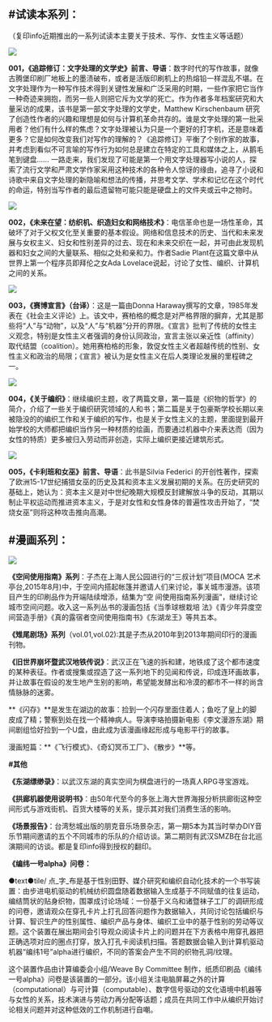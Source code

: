## **#试读本系列：**

 （复印info近期推出的一系列试读本主要关于技术、写作、女性主义等话题） 

  
![](https://raw.githubusercontent.com/fuyininfo/info/master/211018fuyininfo-books/WechatIMG3866.jpeg)

**001，《追踪修订：文字处理的文学史》前言、导语**：数字时代的写作故事，就像古腾堡印刷厂地板上的墨渍破布，或者是活版印刷机上的热熔铅一样混乱不堪。在文字处理作为一种写作技术得到关键性发展和广泛采用的时期，一些作家把它当作一种奇迹来拥抱，而另一些人则把它斥为文学的死亡。作为作者多年档案研究和大量采访的成果，该书是第一部文字处理的文学史，Matthew Kirschenbaum 研究了创造性作者的兴趣和理想是如何与计算机革命共存的。谁是文字处理的第一批采用者？他们有什么样的焦虑？文字处理被认为只是一个更好的打字机，还是意味着更多？它是如何改变我们对写作的理解的？《追踪修订》平衡了个别作家的故事，并考虑到看似不可言喻的写作行为如何总是建立在特定的工具和媒体之上，从鹅毛笔到键盘…… 一路走来，我们发现了可能是第一个用文字处理器写小说的人，探索了流行文学和严肃文学作家采用这种技术的各种令人惊讶的缘由，追寻了小说和诗歌中来自文字处理的新隐喻和想法的传播，并思考文学、学术和记忆在这个时代的命运，特别当写作者的最后遗留物可能只能是硬盘上的文件夹或云中之物时。


![](https://raw.githubusercontent.com/fuyininfo/info/master/211018fuyininfo-books/WechatIMG3867.jpeg)

**002，《未来在望：纺织机、织造妇女和网络技术》**：电信革命也是一场性革命，其破坏了对于父权文化至关重要的基本假设。网络和信息技术的历史、当代和未来发展与女权主义、妇女和性别差异的过去、现在和未来交织在一起，并可由此发现机器和妇女之间的大量联系、相似之处和亲和力。作者Sadie Plant在这篇文章中从世界上第一个程序员即拜伦之女Ada Lovelace说起，讨论了女性、编织、计算机之间的关系。


![](https://raw.githubusercontent.com/fuyininfo/info/master/211018fuyininfo-books/WechatIMG3868.jpeg)

**003，《赛博宣言》（台译）**：这是一篇由Donna Haraway撰写的文章，1985年发表在《社会主义评论》上。该文中，赛柏格的概念是对严格界限的摒弃，尤其是那些将“人”与“动物”，以及“人”与“机器”分开的界限。《宣言》批判了传统的女性主义观念，特别是女性主义者强调的身份认同政治，宣言主张以亲近性（affinity）取代结盟（coalition）。她用赛柏格的形象，敦促女性主义者超越传统的性别、女性主义和政治的局限；《宣言》被认为是女性主义在后人类理论发展的里程碑之一。


![](https://raw.githubusercontent.com/fuyininfo/info/master/211018fuyininfo-books/WechatIMG3869.jpeg)

**004，《关于编织》**：继续编织主题，收了两篇文章，第一篇是《织物的哲学》的简介，介绍了一些关于编织研究领域的人和书；第二篇是关于包豪斯学校长期以来被隐没的的编织工作和关于编织的写作，也是关于女性主义的主题，里面提到最开始学校的大师都把编织当作另一种材质的绘画，而要通过机器中介来表达而（因为女性的特质）更多被归入劳动而非创造，实际上编织更接近建筑形式。


![](https://raw.githubusercontent.com/fuyininfo/info/master/211018fuyininfo-books/WechatIMG3870.jpeg)

**005，《卡利班和女巫》前言、导语**：此书是Silvia Federici 的开创性著作，探索了欧洲15-17世纪捕猎女巫的历史及其和资本主义发展初期的关系。在历史研究的基础上，她认为：资本主义是对中世纪晚期大规模反封建解放斗争的反动，其期以制止平权运动而推进资本主义，于是对女性和女性身体的普遍性攻击开始了，“焚烧女巫”则将这种攻击推向高潮。

## **#漫画系列：**


![](https://raw.githubusercontent.com/fuyininfo/info/master/211018fuyininfo-books/IMG_5158.jpg)

**《空间使用指南》系列**：子杰在上海人民公园进行的“三叔计划”项目(MOCA 艺术亭台,2015年8月)中，于空间内搭起帐篷并邀请人们来讨论，事关城市漫游。该项目产生的印刷品作为开端陆续增添，结集为“空 间使用指南系列漫画”，继续讨论城市空间问题。收入这一系列丛书的漫画包括《当季球根栽培 法》《青少年异度空间营造手册》《真的露宿者空间使用指南书》《东湖龙王》等共五本。

**《雉尾剧场》系列**（vol.01,vol.02):其是子杰从2010年到2013年期间印行的漫画刊物。

**《旧世界崩坏暨武汉地铁传说》**：武汉正在飞速的拆和建，地铁成了这个都市速度的某种表征。作者或搜集或捏造了这一系列地下的见闻和传说，印成连环画故事，并让故事在假设的发生地产生别的影响，希望能发酵出和冷漠的都市不一样的尚含情脉脉的迷雾。

**《闪存》**是发生在湖边的故事：捡到一个闪存里面住着人；鱼吃了皇上的脚皮成了精；警察到处在找一个精神病人。导演李珞拍摄新电影《李文漫游东湖》期间剧组恰好捡到一个U盘，由此成为该漫画缘起形成与电影平行的故事。

漫画短篇：**《飞行模式》、《奇幻冥币工厂》、《散步》**等。

  

 **#其他**

  

**《东湖缥缈录》**：以武汉东湖的真实空间为棋盘进行的一场真人RPG寻宝游戏。

**《拱廊机器使用说明书》**：由50年代至今的多张上海大世界海报分析拱廊街这种空间形式与游戏街机、百货大楼等的关系，提示其对我们消费生活的影响。

**《场景报告》**：台湾愁城出版的朋克音乐场景杂志，第一期5本为其当时举办DIY音乐节期间邀请的五个不同城市的乐队的介绍访谈。第二期则有武汉SMZB在台北巡演期间的访谈。都是复印info得到授权的翻印。

  

**《编纬一号alpha》问卷：**

●text●tile/ 点_字_布是基于性别田野、媒介研究和编织自动化技术的一个书写装置：由步进电机驱动的机械纺织圆盘随着数据输入生成基于不同赋值的往复运动，编结筒状的贴身织物，围罩成讨论场域：一份基于义乌和诸暨袜子工厂的调研形成的问卷，邀请观众在穿孔卡片上打孔回答问题作为数据输入，共同讨论包括编织与计算、智识生产的性别属性、编织产品与身体、编织工业中的基于性别的劳动等议题。这个装置在展出期间会引导观众阅读卡片上的问题并在下方表格中用穿孔器把正确选项对应的圈点打穿，放入打孔卡阅读机扫描。答题数据会输入到计算机驱动机器“编纬1号”alpha进行编织，不同的答案会产生不同的织物孔洞/纹理。

这个装置作品由计算编委会小组/Weave By Committee 制作，纸质印刷品《编纬一号alpha》问卷是该装置的一部分。该小组关注电脑屏幕之外的计算（computational）与可计算（computable）、数字信号驱动的文化语境中机器等与女性的关系，技术演进与劳动力再分配等话题；成员在共同工作中从编织开始讨论相关问题并对这种低效的工作机制进行自嘲。

